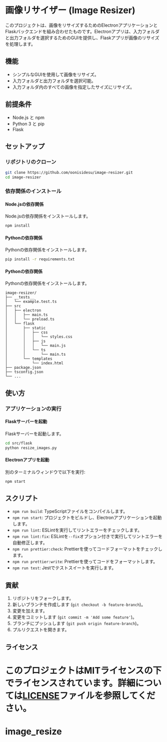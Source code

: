 # 画像リサイザー (Image Resizer)

このプロジェクトは、画像をリサイズするためのElectronアプリケーションとFlaskバックエンドを組み合わせたものです。Electronアプリは、入力フォルダと出力フォルダを選択するためのGUIを提供し、Flaskアプリが画像のリサイズを処理します。

## 機能

- シンプルなGUIを使用して画像をリサイズ。
- 入力フォルダと出力フォルダを選択可能。
- 入力フォルダ内のすべての画像を指定したサイズにリサイズ。

## 前提条件

- Node.js と npm
- Python 3 と pip
- Flask

## セットアップ

### リポジトリのクローン

```sh
git clone https://github.com/oonisidesu/image-resizer.git
cd image-resizer
```

### 依存関係のインストール

#### Node.jsの依存関係

Node.jsの依存関係をインストールします。

```sh
npm install
```

#### Pythonの依存関係

Pythonの依存関係をインストールします。

```sh
pip install -r requirements.txt
```

#### Pythonの依存関係

Pythonの依存関係をインストールします。

```
image-resizer/
├── __tests__
│   └── example.test.ts
├── src
│   ├── electron
│   │   ├── main.ts
│   │   └── preload.ts
│   └── flask
│       ├── static
│       │   ├── css
│       │   │   └── styles.css
│       │   ├── js
│       │   │   └── main.js
│       │   └── ts
│       │       └── main.ts
│       └── templates
│           └── index.html
├── package.json
├── tsconfig.json
└── ...
```

## 使い方

### アプリケーションの実行

#### Flaskサーバーを起動

Flaskサーバーを起動します。

```sh
cd src/flask
python resize_images.py
```

#### Electronアプリを起動

別のターミナルウィンドウで以下を実行:

```sh
npm start
```

## スクリプト

- `npm run build`: TypeScriptファイルをコンパイルします。
- `npm run start`: プロジェクトをビルドし、Electronアプリケーションを起動します。
- `npm run lint`: ESLintを実行してリントエラーをチェックします。
- `npm run lint:fix`: ESLintを`--fix`オプション付きで実行してリントエラーを自動修正します。
- `npm run prettier:check`: Prettierを使ってコードフォーマットをチェックします。
- `npm run prettier:write`: Prettierを使ってコードをフォーマットします。
- `npm run test`: Jestでテストスイートを実行します。

## 貢献

1. リポジトリをフォークします。
2. 新しいブランチを作成します (`git checkout -b feature-branch`)。
3. 変更を加えます。
4. 変更をコミットします (`git commit -m 'Add some feature'`)。
5. ブランチにプッシュします (`git push origin feature-branch`)。
6. プルリクエストを開きます。

## ライセンス

このプロジェクトはMITライセンスの下でライセンスされています。詳細については[LICENSE](LICENSE)ファイルを参照してください。
=======
# image_resize
